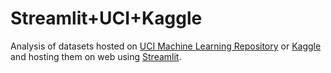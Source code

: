# Streamlit+UCI+Kaggle
Analysis of datasets hosted on [UCI Machine Learning Repository](https://archive.ics.uci.edu/ml/index.php) or [Kaggle](https://www.kaggle.com) and hosting them on web using [Streamlit](https://www.streamlit.io).
